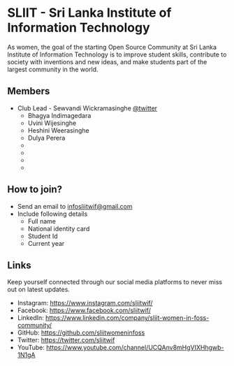 
# SLIIT - Sri Lanka Institute of Information Technology

As women, the goal of the starting Open Source Community at Sri Lanka Institute of Information Technology is to improve student skills, contribute to society with inventions and new ideas, and make students part of the largest community in the world.


## Members

* Club Lead - Sewvandi Wickramasinghe [@twitter](https://twitter.com/Sewvandiii)  
  - Bhagya Indimagedara
  - Uvini Wijesinghe
  - Heshini Weerasinghe
  - Dulya Perera
  - 
  - 
  -
  -

## How to join?

- Send an email to [infosliitwif@gmail.com](infosliitwif@gmail.com) 
- Include following details
    - Full name
    - National identity card
    - Student Id
    - Current year

## Links

Keep yourself connected through our social media platforms to never miss out on latest updates.

- Instagram: https://www.instagram.com/sliitwif/
- Facebook: https://www.facebook.com/sliitwif/
- LinkedIn: https://www.linkedin.com/company/sliit-women-in-foss-community/
- GitHub: https://github.com/sliitwomeninfoss
- Twitter: https://twitter.com/sliitwif
- YouTube: https://www.youtube.com/channel/UCQAnv8mHgVIXHhgwb-1N1gA